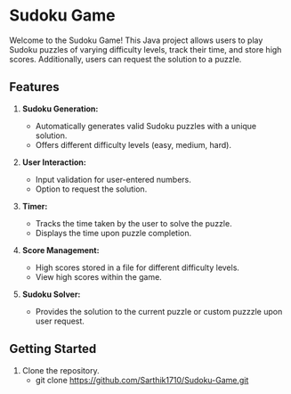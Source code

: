 # Sudoku Game

Welcome to the Sudoku Game! This Java project allows users to play Sudoku puzzles of varying difficulty levels, track their time, and store high scores. Additionally, users can request the solution to a puzzle.

## Features

1. **Sudoku Generation:**
   - Automatically generates valid Sudoku puzzles with a unique solution.
   - Offers different difficulty levels (easy, medium, hard).

2. **User Interaction:**
   - Input validation for user-entered numbers.
   - Option to request the solution.

3. **Timer:**
   - Tracks the time taken by the user to solve the puzzle.
   - Displays the time upon puzzle completion.

4. **Score Management:**
   - High scores stored in a file for different difficulty levels.
   - View high scores within the game.

5. **Sudoku Solver:**
   - Provides the solution to the current puzzle or custom puzzzle upon user request.

## Getting Started

1. Clone the repository.
   - git clone https://github.com/Sarthik1710/Sudoku-Game.git
